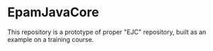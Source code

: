 # EpamJavaCore
This repository is a prototype of proper "EJC" repository, built as an example on a training course.
